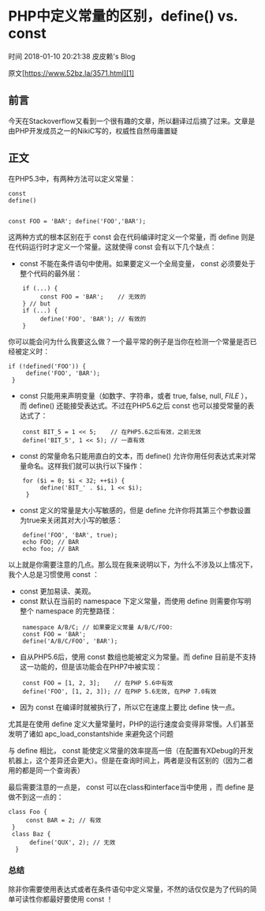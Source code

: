 # PHP中定义常量的区别，define() vs. const

 时间 2018-01-10 20:21:38 皮皮赖's Blog

原文[https://www.52bz.la/3571.html][1]


## 前言

今天在Stackoverflow又看到一个很有趣的文章，所以翻译过后摘了过来。文章是由PHP开发成员之一的NikiC写的，权威性自然毋庸置疑 

## 正文

在PHP5.3中，有两种方法可以定义常量： 

    const
    define()
    

    const FOO = 'BAR'; define('FOO','BAR');

这两种方式的根本区别在于 const 会在代码编译时定义一个常量，而 define 则是在代码运行时才定义一个常量。这就使得 const 会有以下几个缺点： 

* const 不能在条件语句中使用。如果要定义一个全局变量， const 必须要处于整个代码的最外层：

```
    if (...) {
         const FOO = 'BAR';    // 无效的 
    } // but 
    if (...) {
         define('FOO', 'BAR'); // 有效的 
    }
```
你可以能会问为什么我要这么做？一个最平常的例子是当你在检测一个常量是否已经被定义时：

    if (!defined('FOO')) {
         define('FOO', 'BAR'); 
     }

* const 只能用来声明变量（如数字、字符串，或者 true, false, null, _FILE_ ），而 define() 还能接受表达式。不过在PHP5.6之后 const 也可以接受常量的表达式了：

```
    const BIT_5 = 1 << 5;    // 在PHP5.6之后有效，之前无效 
    define('BIT_5', 1 << 5); // 一直有效
```
* const 的常量命名只能用直白的文本，而 define() 允许你用任何表达式来对常量命名。这样我们就可以执行以下操作：
```
    for ($i = 0; $i < 32; ++$i) {
         define('BIT_' . $i, 1 << $i); 
     }
```
* const 定义的常量是大小写敏感的，但是 define 允许你将其第三个参数设置为true来关闭其对大小写的敏感：
```
    define('FOO', 'BAR', true); 
    echo FOO; // BAR 
    echo foo; // BAR
```
以上就是你需要注意的几点。那么现在我来说明以下，为什么不涉及以上情况下，我个人总是习惯使用 const ： 

* const 更加易读、美观。
* const 默认在当前的 namespace 下定义常量，而使用 define 则需要你写明整个 namespace 的完整路径：
```
    namespace A/B/C; // 如果要定义常量 A/B/C/FOO: 
    const FOO = 'BAR'; 
    define('A/B/C/FOO', 'BAR');
```
* 自从PHP5.6后，使用 const 数组也能被定义为常量。而 define 目前是不支持这一功能的，但是该功能会在PHP7中被实现：
```
    const FOO = [1, 2, 3];    // 在PHP 5.6中有效 
    define('FOO', [1, 2, 3]); // 在PHP 5.6无效, 在PHP 7.0有效
```
* 因为 const 在编译时就被执行了，所以它在速度上要比 define 快一点。

尤其是在使用 define 定义大量常量时，PHP的运行速度会变得非常慢。人们甚至发明了诸如 apc_load_constantshide 来避免这个问题 

与 define 相比， const 能使定义常量的效率提高一倍（在配置有XDebug的开发机器上，这个差异还会更大）。但是在查询时间上，两者是没有区别的（因为二者用的都是同一个查询表） 

最后需要注意的一点是， const 可以在class和interface当中使用 ，而 define 是做不到这一点的： 

    class Foo {
         const BAR = 2; // 有效 
     } 
     class Baz {
          define('QUX', 2); // 无效 
      }

### 总结

除非你需要使用表达式或者在条件语句中定义常量，不然的话仅仅是为了代码的简单可读性你都最好要使用 const ！

[1]: https://www.52bz.la/3571.html
